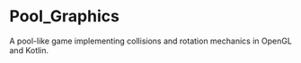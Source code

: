 # Pool_Graphics
A pool-like game implementing collisions and rotation mechanics in OpenGL and Kotlin.
